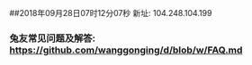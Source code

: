 ##2018年09月28日07时12分07秒 新址: 104.248.104.199
### 兔友常见问题及解答: https://github.com/wanggonging/d/blob/w/FAQ.md
